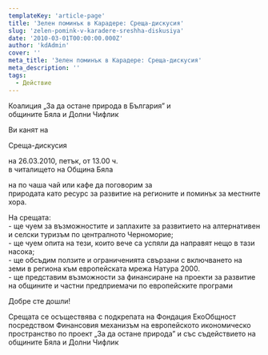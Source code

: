 ```yaml
---
templateKey: 'article-page'
title: 'Зелен поминък в Карадере: Среща-дискусия'
slug: 'zelen-pomink-v-karadere-sreshha-diskusiya'
date: '2010-03-01T00:00:00.000Z'
author: 'kdAdmin'
cover: ''
meta_title: 'Зелен поминък в Карадере: Среща-дискусия'
meta_description: ''
tags:
  - Действие
---
```


Коалиция „За да остане природа в България” и  
общините Бяла и Долни Чифлик

Ви канят на

Среща-дискусия

на 26.03.2010, петък, от 13.00 ч.  
в читалището на Община Бяла

на по чаша чай или кафе да поговорим за  
природата като ресурс за развитие на регионите и поминък за местните хора.

На срещата:  
\- ще чуем за възможностите и заплахите за развитието на алтернативен и селски туризъм по централното Черноморие;  
\- ще чуем опита на тези, които вече са успяли да направят нещо в тази насока;  
\- ще обсъдим ползите и ограниченията свързани с включването на земи в региона към европейската мрежа Натура 2000.  
\- ще представим възможности за финансиране на проекти за развитие на общините и частни предприемачи по европейските програми

Добре сте дошли!

Срещата се осъществява с подкрепата на Фондация ЕкоОбщност посредством Финансовия механизъм на европейското икономическо пространство по проект „За да остане природа” и със съдействието на общините Бяла и Долни Чифлик
